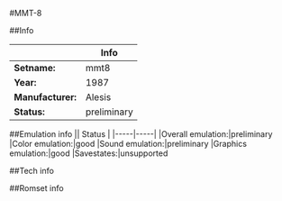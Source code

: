 #MMT-8

##Info

||Info|
|-----|-----|
|**Setname:**|mmt8
|**Year:**|1987
|**Manufacturer:**|Alesis
|**Status:**|preliminary

##Emulation info
|| Status |
|-----|-----|
|Overall emulation:|preliminary
|Color emulation:|good
|Sound emulation:|preliminary
|Graphics emulation:|good
|Savestates:|unsupported

##Tech info

##Romset info

<!--- START OF EDITED COMMENT DO NOT TOUCH TEXT ABOVE-->
